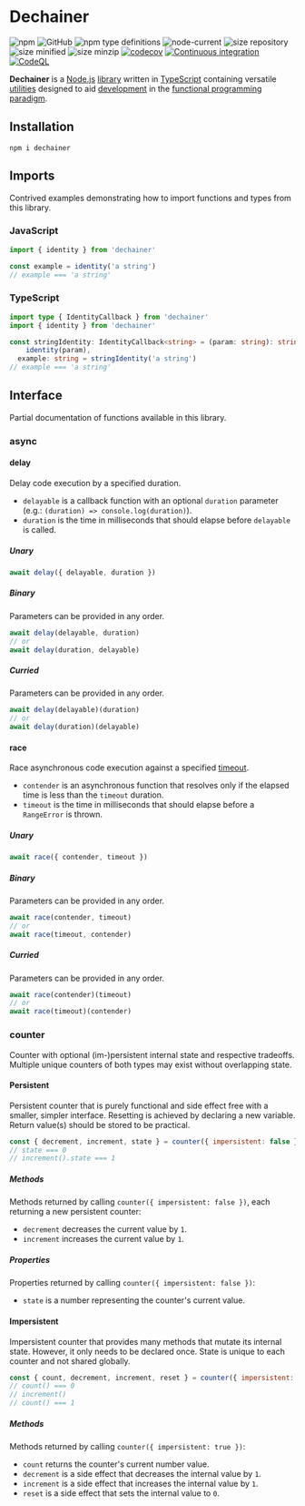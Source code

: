 # Dechainer

![npm](https://img.shields.io/npm/v/dechainer?style=plastic)
![GitHub](https://img.shields.io/github/license/Stassi/dechainer?style=plastic)
![npm type definitions](https://img.shields.io/npm/types/dechainer?style=plastic)
![node-current](https://img.shields.io/node/v/dechainer?style=plastic)
![size repository](https://img.shields.io/github/languages/code-size/Stassi/dechainer?style=plastic)
![size minified](https://img.shields.io/bundlephobia/min/dechainer?style=plastic)
![size minzip ](https://img.shields.io/bundlephobia/minzip/dechainer?style=plastic)
[![codecov](https://codecov.io/gh/Stassi/dechainer/branch/main/graph/badge.svg?token=jnQwb2i7gw)](https://codecov.io/gh/Stassi/dechainer)
[![Continuous integration](https://github.com/Stassi/dechainer/actions/workflows/ci.yml/badge.svg)](https://github.com/Stassi/dechainer/actions/workflows/ci.yml)
[![CodeQL](https://github.com/Stassi/dechainer/actions/workflows/codeql.yml/badge.svg)](https://github.com/Stassi/dechainer/actions/workflows/codeql.yml)

**Dechainer** is a [Node.js](https://en.wikipedia.org/wiki/Node.js) [library](<https://en.wikipedia.org/wiki/Library_(computing)>) written in [TypeScript](https://en.wikipedia.org/wiki/TypeScript) containing versatile [utilities](https://en.wikipedia.org/wiki/Utility_software) designed to aid [development](https://en.wikipedia.org/wiki/Software_development) in the [functional programming paradigm](https://en.wikipedia.org/wiki/Functional_programming).

## Installation

```Shell
npm i dechainer
```

## Imports

Contrived examples demonstrating how to import functions and types from this library.

### JavaScript

```javascript
import { identity } from 'dechainer'

const example = identity('a string')
// example === 'a string'
```

### TypeScript

```typescript
import type { IdentityCallback } from 'dechainer'
import { identity } from 'dechainer'

const stringIdentity: IdentityCallback<string> = (param: string): string =>
    identity(param),
  example: string = stringIdentity('a string')
// example === 'a string'
```

## Interface

Partial documentation of functions available in this library.

### async

#### delay

Delay code execution by a specified duration.

- `delayable` is a callback function with an optional `duration` parameter (e.g.: `(duration) => console.log(duration)`).
- `duration` is the time in milliseconds that should elapse before `delayable` is called.

##### Unary

```javascript
await delay({ delayable, duration })
```

##### Binary

Parameters can be provided in any order.

```javascript
await delay(delayable, duration)
// or
await delay(duration, delayable)
```

##### Curried

Parameters can be provided in any order.

```javascript
await delay(delayable)(duration)
// or
await delay(duration)(delayable)
```

#### race

Race asynchronous code execution against a specified [timeout](<https://en.wikipedia.org/wiki/Timeout_(computing)>).

- `contender` is an asynchronous function that resolves only if the elapsed time is less than the `timeout` duration.
- `timeout` is the time in milliseconds that should elapse before a `RangeError` is thrown.

##### Unary

```javascript
await race({ contender, timeout })
```

##### Binary

Parameters can be provided in any order.

```javascript
await race(contender, timeout)
// or
await race(timeout, contender)
```

##### Curried

Parameters can be provided in any order.

```javascript
await race(contender)(timeout)
// or
await race(timeout)(contender)
```

### counter

Counter with optional (im-)persistent internal state and respective tradeoffs. Multiple unique counters of both types may exist without overlapping state.

#### Persistent

Persistent counter that is purely functional and side effect free with a smaller, simpler interface. Resetting is achieved by declaring a new variable. Return value(s) should be stored to be practical.

```javascript
const { decrement, increment, state } = counter({ impersistent: false })
// state === 0
// increment().state === 1
```

##### Methods

Methods returned by calling `counter({ impersistent: false })`, each returning a new persistent counter:

- `decrement` decreases the current value by `1`.
- `increment` increases the current value by `1`.

##### Properties

Properties returned by calling `counter({ impersistent: false })`:

- `state` is a number representing the counter's current value.

#### Impersistent

Impersistent counter that provides many methods that mutate its internal state. However, it only needs to be declared once. State is unique to each counter and not shared globally.

```javascript
const { count, decrement, increment, reset } = counter({ impersistent: true })
// count() === 0
// increment()
// count() === 1
```

##### Methods

Methods returned by calling `counter({ impersistent: true })`:

- `count` returns the counter's current number value.
- `decrement` is a side effect that decreases the internal value by `1`.
- `increment` is a side effect that increases the internal value by `1`.
- `reset` is a side effect that sets the internal value to `0`.

